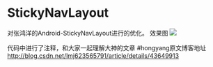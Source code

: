 # StickyNavLayout
对张鸿洋的Android-StickyNavLayout进行的优化。
效果图
![](https://github.com/hongyangAndroid/Android-StickyNavLayout/raw/master/sc.gif)


代码中进行了注释，和大家一起理解大神的文章
#hongyang原文博客地址
http://blog.csdn.net/lmj623565791/article/details/43649913
